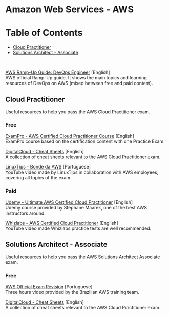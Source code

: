 # Amazon Web Services - AWS

# Table of Contents

- [Cloud Practitioner](#cloud-practitioner)
- [Solutions Architect - Associate](#solutions-architect---associate)

<br>

[AWS Ramp-Up Guide: DevOps Engineer](https://d1.awsstatic.com/training-and-certification/ramp-up_guides/Ramp-Up_Guide_DevOps.pdf) [English]<br>
AWS official Ramp-Up guide. It shows the main topics and learning resources of DevOps on AWS (mixed between free and paid content).<br>

## Cloud Practitioner

Useful resources to help you pass the AWS Cloud Practitioner exam.

### Free

[ExamPro - AWS Certified Cloud Practitioner Course](https://www.exampro.co/clf-c01) [English]<br>
ExamPro course based on the certification content with one Practice Exam.<br>

[DigitalCloud - Cheat Sheets](https://digitalcloud.training/category/aws-cheat-sheets/aws-cloud-practitioner) [English]<br>
A collection of cheat sheets relevant to the AWS Cloud Practitioner exam.<br>

[LinuxTips - Bonde da AWS](https://www.youtube.com/watch?v=VrQVDbgwFDs&t=10s) [Portuguese]<br>
YouTube video made by LinuxTips in collaboration with AWS employees, covering all topics of the exam.<br>

### Paid

[Udemy - Ultimate AWS Certified Cloud Practitioner](https://www.udemy.com/course/aws-certified-cloud-practitioner-new/) [English]<br>
Udemy course provided by Stephane Maarek, one of the best AWS instructors around.<br>

[Whizlabs - AWS Certified Cloud Practitioner](https://www.whizlabs.com/aws-certified-cloud-practitioner/) [English]<br>
YouTube video made Whizlabs practice tests are well recommended.<br>

## Solutions Architect - Associate

Useful resources to help you pass the AWS Solutions Architect Associate exam.

### Free

[AWS Official Exam Revision](https://pages.awscloud.com/LATAM-event-OE-get-cert-saa-ptbr-sob-demanda-2022-confirmation.html) [Portuguese]<br>
Three hours video provided by the Brazilian AWS training team.<br>

[DigitalCloud - Cheat Sheets](https://digitalcloud.training/category/aws-cheat-sheets/aws-solutions-architect-associate/) [English]<br>
A collection of cheat sheets relevant to the AWS Cloud Practitioner exam.<br>
